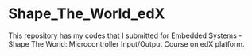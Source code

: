 # Shape_The_World_edX
This repository has my codes that I submitted for Embedded Systems - Shape The World: Microcontroller Input/Output Course on edX platform.
